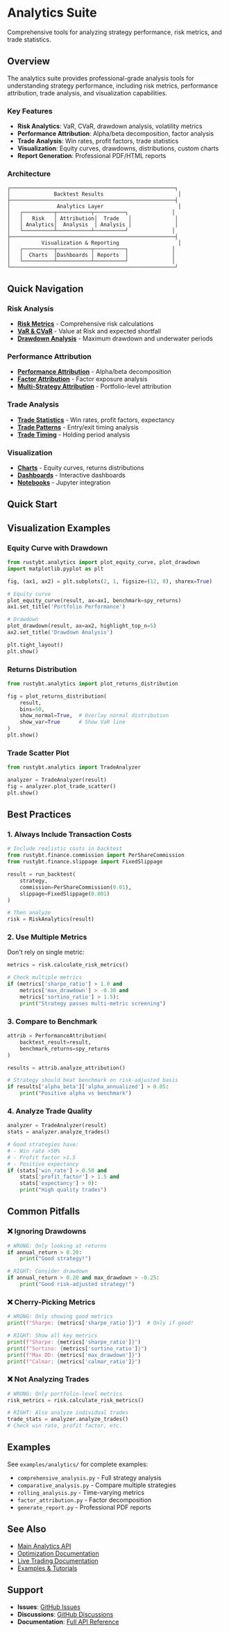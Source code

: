 # Analytics Suite

Comprehensive tools for analyzing strategy performance, risk metrics, and trade statistics.

## Overview

The analytics suite provides professional-grade analysis tools for understanding strategy performance, including risk metrics, performance attribution, trade analysis, and visualization capabilities.

### Key Features

- **Risk Analytics**: VaR, CVaR, drawdown analysis, volatility metrics
- **Performance Attribution**: Alpha/beta decomposition, factor analysis
- **Trade Analysis**: Win rates, profit factors, trade statistics
- **Visualization**: Equity curves, drawdowns, distributions, custom charts
- **Report Generation**: Professional PDF/HTML reports

### Architecture

```
┌─────────────────────────────────────────────────────┐
│              Backtest Results                        │
├─────────────────────────────────────────────────────┤
│               Analytics Layer                        │
│   ┌──────────┬───────────┬──────────┐              │
│   │   Risk   │ Attribution│  Trade   │              │
│   │ Analytics│  Analysis  │ Analysis │              │
│   └──────────┴───────────┴──────────┘              │
├─────────────────────────────────────────────────────┤
│          Visualization & Reporting                   │
│   ┌──────────┬───────────┬──────────┐              │
│   │  Charts  │Dashboards │ Reports  │              │
│   └──────────┴───────────┴──────────┘              │
└─────────────────────────────────────────────────────┘
```

## Quick Navigation

### Risk Analysis
- **[Risk Metrics](risk/metrics.md)** - Comprehensive risk calculations
- **[VaR & CVaR](risk/var-cvar.md)** - Value at Risk and expected shortfall
- **[Drawdown Analysis](risk/drawdown.md)** - Maximum drawdown and underwater periods

### Performance Attribution
- **[Performance Attribution](attribution/performance.md)** - Alpha/beta decomposition
- **[Factor Attribution](attribution/factor.md)** - Factor exposure analysis
- **[Multi-Strategy Attribution](attribution/multi-strategy.md)** - Portfolio-level attribution

### Trade Analysis
- **[Trade Statistics](trade-analysis/statistics.md)** - Win rates, profit factors, expectancy
- **[Trade Patterns](trade-analysis/patterns.md)** - Entry/exit timing analysis
- **[Trade Timing](trade-analysis/timing.md)** - Holding period analysis

### Visualization
- **[Charts](visualization/charts.md)** - Equity curves, returns distributions
- **[Dashboards](visualization/dashboards.md)** - Interactive dashboards
- **[Notebooks](visualization/notebooks.md)** - Jupyter integration

## Quick Start

## Visualization Examples

### Equity Curve with Drawdown

```python
from rustybt.analytics import plot_equity_curve, plot_drawdown
import matplotlib.pyplot as plt

fig, (ax1, ax2) = plt.subplots(2, 1, figsize=(12, 8), sharex=True)

# Equity curve
plot_equity_curve(result, ax=ax1, benchmark=spy_returns)
ax1.set_title('Portfolio Performance')

# Drawdown
plot_drawdown(result, ax=ax2, highlight_top_n=5)
ax2.set_title('Drawdown Analysis')

plt.tight_layout()
plt.show()
```

### Returns Distribution

```python
from rustybt.analytics import plot_returns_distribution

fig = plot_returns_distribution(
    result,
    bins=50,
    show_normal=True,  # Overlay normal distribution
    show_var=True      # Show VaR line
)
plt.show()
```

### Trade Scatter Plot

```python
from rustybt.analytics import TradeAnalyzer

analyzer = TradeAnalyzer(result)
fig = analyzer.plot_trade_scatter()
plt.show()
```

## Best Practices

### 1. Always Include Transaction Costs

```python
# Include realistic costs in backtest
from rustybt.finance.commission import PerShareCommission
from rustybt.finance.slippage import FixedSlippage

result = run_backtest(
    strategy,
    commission=PerShareCommission(0.01),
    slippage=FixedSlippage(0.001)
)

# Then analyze
risk = RiskAnalytics(result)
```

### 2. Use Multiple Metrics

Don't rely on single metric:

```python
metrics = risk.calculate_risk_metrics()

# Check multiple metrics
if (metrics['sharpe_ratio'] > 1.0 and
    metrics['max_drawdown'] > -0.30 and
    metrics['sortino_ratio'] > 1.5):
    print("Strategy passes multi-metric screening")
```

### 3. Compare to Benchmark

```python
attrib = PerformanceAttribution(
    backtest_result=result,
    benchmark_returns=spy_returns
)

results = attrib.analyze_attribution()

# Strategy should beat benchmark on risk-adjusted basis
if results['alpha_beta']['alpha_annualized'] > 0.05:
    print("Positive alpha vs benchmark")
```

### 4. Analyze Trade Quality

```python
analyzer = TradeAnalyzer(result)
stats = analyzer.analyze_trades()

# Good strategies have:
# - Win rate >50%
# - Profit factor >1.5
# - Positive expectancy
if (stats['win_rate'] > 0.50 and
    stats['profit_factor'] > 1.5 and
    stats['expectancy'] > 0):
    print("High quality trades")
```

## Common Pitfalls

### ❌ Ignoring Drawdowns

```python
# WRONG: Only looking at returns
if annual_return > 0.20:
    print("Good strategy!")

# RIGHT: Consider drawdown
if annual_return > 0.20 and max_drawdown > -0.25:
    print("Good risk-adjusted strategy!")
```

### ❌ Cherry-Picking Metrics

```python
# WRONG: Only showing good metrics
print(f"Sharpe: {metrics['sharpe_ratio']}")  # Only if good!

# RIGHT: Show all key metrics
print(f"Sharpe: {metrics['sharpe_ratio']}")
print(f"Sortino: {metrics['sortino_ratio']}")
print(f"Max DD: {metrics['max_drawdown']}")
print(f"Calmar: {metrics['calmar_ratio']}")
```

### ❌ Not Analyzing Trades

```python
# WRONG: Only portfolio-level metrics
risk_metrics = risk.calculate_risk_metrics()

# RIGHT: Also analyze individual trades
trade_stats = analyzer.analyze_trades()
# Check win rate, profit factor, etc.
```

## Examples

See `examples/analytics/` for complete examples:

- `comprehensive_analysis.py` - Full strategy analysis
- `comparative_analysis.py` - Compare multiple strategies
- `rolling_analysis.py` - Time-varying metrics
- `factor_attribution.py` - Factor decomposition
- `generate_report.py` - Professional PDF reports

## See Also

- [Main Analytics API](../analytics-api.md)
- [Optimization Documentation](../optimization/README.md)
- [Live Trading Documentation](../live-trading/README.md)
- [Examples & Tutorials](../../examples/README.md)

## Support

- **Issues**: [GitHub Issues](https://github.com/bmad-dev/rustybt/issues)
- **Discussions**: [GitHub Discussions](https://github.com/bmad-dev/rustybt/discussions)
- **Documentation**: [Full API Reference](https://rustybt.readthedocs.io)

